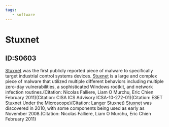 ```yaml
---
tags:
   - software
---
```

# Stuxnet
## ID:S0603
[Stuxnet](software/S0603) was the first publicly reported piece of malware to specifically target industrial control systems devices. [Stuxnet](software/S0603) is a large and complex piece of malware that utilized multiple different behaviors including multiple zero-day vulnerabilities, a sophisticated Windows rootkit, and network infection routines.(Citation: Nicolas Falliere, Liam O Murchu, Eric Chien February 2011)(Citation: CISA ICS Advisory ICSA-10-272-01)(Citation: ESET Stuxnet Under the Microscope)(Citation: Langer Stuxnet) [Stuxnet](software/S0603) was discovered in 2010, with some components being used as early as November 2008.(Citation: Nicolas Falliere, Liam O Murchu, Eric Chien February 2011) 
